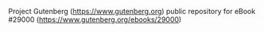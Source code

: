 Project Gutenberg (https://www.gutenberg.org) public repository for eBook #29000 (https://www.gutenberg.org/ebooks/29000)
